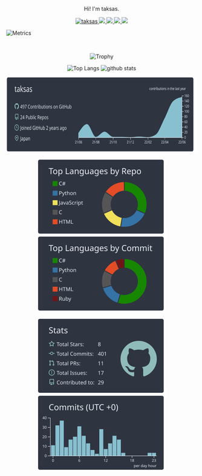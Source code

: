 <p align="center"> Hi! I'm taksas.</p>

<p align="center"> 
  <a href="https://github.com/taksas/taksas/">
    <img src="https://komarev.com/ghpvc/?username=taksas" alt="taksas" />
  </a>
  <a href="http://twitter.com/taksasDESUYO">
    <img height="20" src="https://img.shields.io/twitter/follow/taksasDESUYO?label=Twitter&logo=twitter&style=flat" />
  </a>
  <a href="https://github.com/taksas">
    <img height="20" src="https://img.shields.io/github/followers/taksas?label=follow&logo=github&style=flat" />
  </a>
  <a href="https://www.reddit.com/user/tak4869">
    <img height="20" src="https://img.shields.io/reddit/user-karma/combined/tak4869?label=Reddit&logo=reddit&style=flat" />
  </a>
    <a href="http://qiita.com/taksas">
    <img height="20" src="https://qiita-badge.apiapi.app/s/taksas/posts.svg" />
  </a>
</p>


![Metrics](/github-metrics.svg)

<br>




<p align="center"> 
  <img alt="Trophy" height="120px" src="https://github-profile-trophy.vercel.app/?username=taksas&theme=nord&column=7" />
</p>

<p align="center"> 
  <img alt="Top Langs" height="200px" src="https://github-readme-stats.vercel.app/api/top-langs/?username=taksas&layout=compact&count_private=true&show_icons=true&theme=react&langs_count=10" />
  <img alt="github stats" height="200px" src="https://github-readme-stats.vercel.app/api?username=taksas&count_private=true&show_icons=true&theme=react" />
</p>

<p align="center"> 
  <img alt="profile-details" height="200px" width= "1000px" src="https://raw.githubusercontent.com/taksas/taksas/master/profile-summary-card-output/nord_dark/0-profile-details.svg" />
</p>

<p align="center"> 
  <img alt="repos-per-language" height="200px" width=match-parent src="https://raw.githubusercontent.com/taksas/taksas/master/profile-summary-card-output/nord_dark/1-repos-per-language.svg" />
  <img alt="most-commit-language" height="200px" width=match-parent  src="https://raw.githubusercontent.com/taksas/taksas/master/profile-summary-card-output/nord_dark/2-most-commit-language.svg" />
</p>
<p align="center"> 
  <img alt="stats" height="200px" width=match-parent src="https://raw.githubusercontent.com/taksas/taksas/main/profile-summary-card-output/nord_dark/3-stats.svg" />
  <img alt="productive-time" height="200px" width=match-parent src="https://raw.githubusercontent.com/taksas/taksas/main/profile-summary-card-output/nord_dark/4-productive-time.svg" />
</p>
